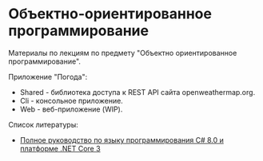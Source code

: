 # Объектно-ориентированное программирование

Материалы по лекциям по предмету "Объектно ориентированное программирование".

Приложение "Погода":
- Shared - библиотека доступа к REST API сайта openweathermap.org.
- Cli - консольное приложение.
- Web - веб-приложение (WIP).

Список литературы:
- [Полное руководство по языку программирования С# 8.0 и платформе .NET Core 3](https://metanit.com/sharp/tutorial/)